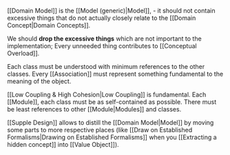 [[Domain Model]] is the [[Model (generic)|Model]], - it should not contain excessive things that do not actually closely relate to the [[Domain Concept|Domain Concepts]].

We should **drop the excessive things** which are not important to the implementation; Every unneeded thing contributes to [[Conceptual Overload]].

Each class must be understood with minimum references to the other classes. Every [[Association]] must represent something fundamental to the meaning of the object.

[[Low Coupling & High Cohesion|Low Coupling]] is fundamental. Each [[Module]], each class must be as self-contained as possible. There must be least references to other [[Module|Modules]] and classes.

[[Supple Design]] allows to distill the [[Domain Model|Model]] by moving some parts to more respective places (like [[Draw on Established Formalisms|Drawing on Established Formalisms]] when you [[Extracting a hidden concept]] into [[Value Object]]).


